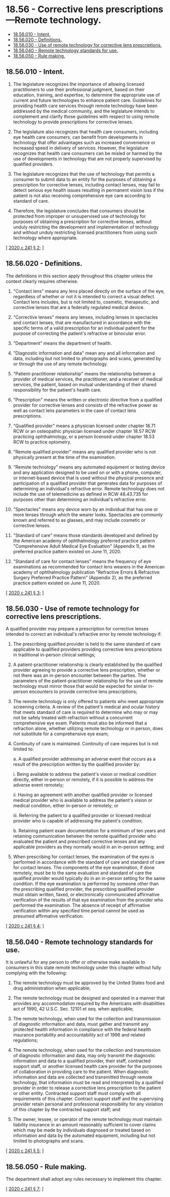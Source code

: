 # 18.56 - Corrective lens prescriptions—Remote technology.
* [18.56.010 - Intent.](#1856010---intent)
* [18.56.020 - Definitions.](#1856020---definitions)
* [18.56.030 - Use of remote technology for corrective lens prescriptions.](#1856030---use-of-remote-technology-for-corrective-lens-prescriptions)
* [18.56.040 - Remote technology standards for use.](#1856040---remote-technology-standards-for-use)
* [18.56.050 - Rule making.](#1856050---rule-making)
## 18.56.010 - Intent.
1. The legislature recognizes the importance of allowing licensed practitioners to use their professional judgment, based on their education, training, and expertise, to determine the appropriate use of current and future technologies to enhance patient care. Guidelines for providing health care services through remote technology have been addressed by the medical community, and the legislature intends to complement and clarify those guidelines with respect to using remote technology to provide prescriptions for corrective lenses.

2. The legislature also recognizes that health care consumers, including eye health care consumers, can benefit from developments in technology that offer advantages such as increased convenience or increased speed in delivery of services. However, the legislature recognizes that health care consumers can be misled or harmed by the use of developments in technology that are not properly supervised by qualified providers.

3. The legislature recognizes that the use of technology that permits a consumer to submit data to an entity for the purposes of obtaining a prescription for corrective lenses, including contact lenses, may fail to detect serious eye health issues resulting in permanent vision loss if the patient is not also receiving comprehensive eye care according to standard of care.

4. Therefore, the legislature concludes that consumers should be protected from improper or unsupervised use of technology for purposes of obtaining a prescription for corrective lenses, without unduly restricting the development and implementation of technology and without unduly restricting licensed practitioners from using such technology where appropriate.

\[ [2020 c 241 § 2](http://lawfilesext.leg.wa.gov/biennium/2019-20/Pdf/Bills/Session%20Laws/Senate/5759-S.SL.pdf?cite=2020%20c%20241%20§%202); \]

## 18.56.020 - Definitions.
The definitions in this section apply throughout this chapter unless the context clearly requires otherwise.

1. "Contact lens" means any lens placed directly on the surface of the eye, regardless of whether or not it is intended to correct a visual defect. Contact lens includes, but is not limited to, cosmetic, therapeutic, and corrective lenses that are a federally regulated medical device.

2. "Corrective lenses" means any lenses, including lenses in spectacles and contact lenses, that are manufactured in accordance with the specific terms of a valid prescription for an individual patient for the purpose of correcting the patient's refractive or binocular error.

3. "Department" means the department of health.

4. "Diagnostic information and data" mean any and all information and data, including but not limited to photographs and scans, generated by or through the use of any remote technology.

5. "Patient-practitioner relationship" means the relationship between a provider of medical services, the practitioner, and a receiver of medical services, the patient, based on mutual understanding of their shared responsibility for the patient's health care.

6. "Prescription" means the written or electronic directive from a qualified provider for corrective lenses and consists of the refractive power as well as contact lens parameters in the case of contact lens prescriptions.

7. "Qualified provider" means a physician licensed under chapter 18.71 RCW or an osteopathic physician licensed under chapter 18.57 RCW practicing ophthalmology, or a person licensed under chapter 18.53 RCW to practice optometry.

8. "Remote qualified provider" means any qualified provider who is not physically present at the time of the examination.

9. "Remote technology" means any automated equipment or testing device and any application designed to be used on or with a phone, computer, or internet-based device that is used without the physical presence and participation of a qualified provider that generates data for purposes of determining an individual's refractive error. Remote technology does not include the use of telemedicine as defined in RCW 48.43.735 for purposes other than determining an individual's refractive error.

10. "Spectacles" means any device worn by an individual that has one or more lenses through which the wearer looks. Spectacles are commonly known and referred to as glasses, and may include cosmetic or corrective lenses.

11. "Standard of care" means those standards developed and defined by the American academy of ophthalmology preferred practice pattern "Comprehensive Adult Medical Eye Evaluation" (Appendix 1), as the preferred practice pattern existed on June 11, 2020.

12. "Standard of care for contact lenses" means the frequency of eye examinations as recommended for contact lens wearers in the American academy of ophthalmology publication "Refractive Errors & Refractive Surgery Preferred Practice Pattern" (Appendix 2), as the preferred practice pattern existed on June 11, 2020.

\[ [2020 c 241 § 3](http://lawfilesext.leg.wa.gov/biennium/2019-20/Pdf/Bills/Session%20Laws/Senate/5759-S.SL.pdf?cite=2020%20c%20241%20§%203); \]

## 18.56.030 - Use of remote technology for corrective lens prescriptions.
A qualified provider may prepare a prescription for corrective lenses intended to correct an individual's refractive error by remote technology if:

1. The prescribing qualified provider is held to the same standard of care applicable to qualified providers providing corrective lens prescriptions in traditional in-person clinical settings;

2. A patient-practitioner relationship is clearly established by the qualified provider agreeing to provide a corrective lens prescription, whether or not there was an in-person encounter between the parties. The parameters of the patient-practitioner relationship for the use of remote technology must mirror those that would be expected for similar in-person encounters to provide corrective lens prescriptions;

3. The remote technology is only offered to patients who meet appropriate screening criteria. A review of the patient's medical and ocular history that meets standard of care is required to determine who may or may not be safely treated with refraction without a concurrent comprehensive eye exam. Patients must also be informed that a refraction alone, whether utilizing remote technology or in person, does not substitute for a comprehensive eye exam;

4. Continuity of care is maintained. Continuity of care requires but is not limited to:

   a. A qualified provider addressing an adverse event that occurs as a result of the prescription written by the qualified provider by:

      i. Being available to address the patient's vision or medical condition directly, either in-person or remotely, if it is possible to address the adverse event remotely;

      ii. Having an agreement with another qualified provider or licensed medical provider who is available to address the patient's vision or medical condition, either in-person or remotely; or

      iii. Referring the patient to a qualified provider or licensed medical provider who is capable of addressing the patient's condition;

   b. Retaining patient exam documentation for a minimum of ten years and retaining communication between the remote qualified provider who evaluated the patient and prescribed corrective lenses and any applicable providers as they normally would in an in-person setting; and

5. When prescribing for contact lenses, the examination of the eyes is performed in accordance with the standard of care and standard of care for contact lenses. The components of the eye examination, if done remotely, must be to the same evaluation and standard of care the qualified provider would typically do in an in-person setting for the same condition. If the eye examination is performed by someone other than the prescribing qualified provider, the prescribing qualified provider must obtain written, faxed, or electronically communicated affirmative verification of the results of that eye examination from the provider who performed the examination. The absence of receipt of affirmative verification within any specified time period cannot be used as presumed affirmative verification.

\[ [2020 c 241 § 4](http://lawfilesext.leg.wa.gov/biennium/2019-20/Pdf/Bills/Session%20Laws/Senate/5759-S.SL.pdf?cite=2020%20c%20241%20§%204); \]

## 18.56.040 - Remote technology standards for use.
It is unlawful for any person to offer or otherwise make available to consumers in this state remote technology under this chapter without fully complying with the following:

1. The remote technology must be approved by the United States food and drug administration when applicable;

2. The remote technology must be designed and operated in a manner that provides any accommodation required by the Americans with disabilities act of 1990, 42 U.S.C. Sec. 12101 et seq. when applicable;

3. The remote technology, when used for the collection and transmission of diagnostic information and data, must gather and transmit any protected health information in compliance with the federal health insurance portability and accountability act of 1996 and related regulations;

4. The remote technology, when used for the collection and transmission of diagnostic information and data, may only transmit the diagnostic information and data to a qualified provider, their staff, contracted support staff, or another licensed health care provider for the purposes of collaboration in providing care to the patient. When diagnostic information and data are collected and transmitted through remote technology, that information must be read and interpreted by a qualified provider in order to release a corrective lens prescription to the patient or other entity. Contracted support staff must comply with all requirements of this chapter. Contract support staff and the supervising provider retain personal and professional responsibility for any violation of this chapter by the contracted support staff; and

5. The owner, lessee, or operator of the remote technology must maintain liability insurance in an amount reasonably sufficient to cover claims which may be made by individuals diagnosed or treated based on information and data by the automated equipment, including but not limited to photographs and scans.

\[ [2020 c 241 § 5](http://lawfilesext.leg.wa.gov/biennium/2019-20/Pdf/Bills/Session%20Laws/Senate/5759-S.SL.pdf?cite=2020%20c%20241%20§%205); \]

## 18.56.050 - Rule making.
The department shall adopt any rules necessary to implement this chapter.

\[ [2020 c 241 § 7](http://lawfilesext.leg.wa.gov/biennium/2019-20/Pdf/Bills/Session%20Laws/Senate/5759-S.SL.pdf?cite=2020%20c%20241%20§%207); \]

